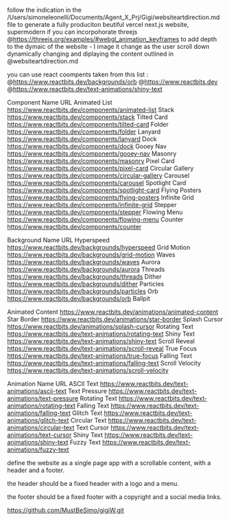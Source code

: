 follow the indication in  the /Users/simoneleonelli/Documents/Agent_X_Prj/Gigi/websiteartdirection.md file to generate a fully produciton beutiful vercel next.js website, supermodern if you can incorpohorate threejs @https://threejs.org/examples/#webgl_animation_keyframes  to add depth to the dymaic of the website - I image it change as the user scroll down dynamically changing and diplaying the content outlined in @websiteartdirection.md 

you can use react coompents taken from this list : 
@https://www.reactbits.dev/backgrounds/orb @https://www.reactbits.dev   @https://www.reactbits.dev/text-animations/shiny-text 

Component Name	URL
Animated List	https://www.reactbits.dev/components/animated-list
Stack	https://www.reactbits.dev/components/stack
Tilted Card	https://www.reactbits.dev/components/tilted-card
Folder	https://www.reactbits.dev/components/folder
Lanyard	https://www.reactbits.dev/components/lanyard
Dock	https://www.reactbits.dev/components/dock
Gooey Nav	https://www.reactbits.dev/components/gooey-nav
Masonry	https://www.reactbits.dev/components/masonry
Pixel Card	https://www.reactbits.dev/components/pixel-card
Circular Gallery	https://www.reactbits.dev/components/circular-gallery
Carousel	https://www.reactbits.dev/components/carousel
Spotlight Card	https://www.reactbits.dev/components/spotlight-card
Flying Posters	https://www.reactbits.dev/components/flying-posters
Infinite Grid	https://www.reactbits.dev/components/infinite-grid
Stepper	https://www.reactbits.dev/components/stepper
Flowing Menu	https://www.reactbits.dev/components/flowing-menu
Counter	https://www.reactbits.dev/components/counter


Background Name	URL
Hyperspeed	https://www.reactbits.dev/backgrounds/hyperspeed
Grid Motion	https://www.reactbits.dev/backgrounds/grid-motion
Waves	https://www.reactbits.dev/backgrounds/waves
Aurora	https://www.reactbits.dev/backgrounds/aurora
Threads	https://www.reactbits.dev/backgrounds/threads
Dither	https://www.reactbits.dev/backgrounds/dither
Particles	https://www.reactbits.dev/backgrounds/particles
Orb	https://www.reactbits.dev/backgrounds/orb
Ballpit	



Animated Content	https://www.reactbits.dev/animations/animated-content
Star Border	https://www.reactbits.dev/animations/star-border
Splash Cursor	https://www.reactbits.dev/animations/splash-cursor
Rotating Text	https://www.reactbits.dev/text-animations/rotating-text
Shiny Text	https://www.reactbits.dev/text-animations/shiny-text
Scroll Reveal	https://www.reactbits.dev/text-animations/scroll-reveal
True Focus	https://www.reactbits.dev/text-animations/true-focus
Falling Text	https://www.reactbits.dev/text-animations/falling-text
Scroll Velocity	https://www.reactbits.dev/text-animations/scroll-velocity

Animation Name	URL
ASCII Text	https://www.reactbits.dev/text-animations/ascii-text
Text Pressure	https://www.reactbits.dev/text-animations/text-pressure
Rotating Text	https://www.reactbits.dev/text-animations/rotating-text
Falling Text	https://www.reactbits.dev/text-animations/falling-text
Glitch Text	https://www.reactbits.dev/text-animations/glitch-text
Circular Text	https://www.reactbits.dev/text-animations/circular-text
Text Cursor	https://www.reactbits.dev/text-animations/text-cursor
Shiny Text	https://www.reactbits.dev/text-animations/shiny-text
Fuzzy Text	https://www.reactbits.dev/text-animations/fuzzy-text


define the website as a single page app with a scrollable content, with a header and a footer. 

the header should be a fixed header with a logo and a menu. 

the footer should be a fixed footer with a copyright and a social media links. 

https://github.com/MustBeSimo/gigiW.git